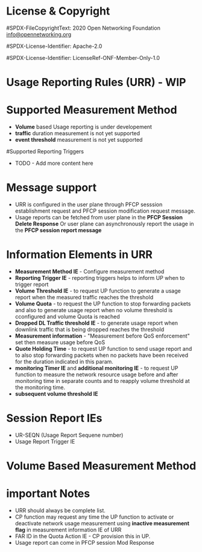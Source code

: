 # License & Copyright
#SPDX-FileCopyrightText: 2020 Open Networking Foundation <info@opennetworking.org>


#SPDX-License-Identifier: Apache-2.0

#SPDX-License-Identifier: LicenseRef-ONF-Member-Only-1.0
# Usage Reporting Rules (URR) - WIP
# Supported Measurement Method
- **Volume** based Usage reporting is under developement
- **traffic** duration measurement is not yet supported
- **event threshold** measurement is not yet supported

#Supported Reporting Triggers
- TODO - Add more content here

# Message support
-  URR is configured in the user plane through  PFCP sesssion establishment request and PFCP session modification request message.
-  Usage reports can be fetched from user plane in the **PFCP Session Delete Response** Or user plane can asynchronously report the usage  in the **PFCP session report message** 

# Information Elements in URR
- **Measurement Method IE** - Configure measurement method
- **Reporting Trigger IE** - reporting triggers helps to inform UP when to trigger report
- **Volume Threshold IE**  - to request UP function to generate a usage report when the measured traffic reaches the threshold
- **Volume Quota** - to request the UP function to stop forwarding packets and also to generate usage report when no volume threshold is cconfigured and volume Quota is reached
- **Dropped DL Traffic threshold IE** - to generate usage report when downlink traffic that is being dropped reaches the threshold
- **Measurement information** - "Measurement before QoS enforcement" set then measure usage before QoS
- **Quote Holding Time** - to request UP function to send usage report and to also stop forwarding packets when no packets have been received for the duration indicated in this param.
- **monitoring Timer IE** and **additional monitoring IE** - to request UP function to measure the network resource usage before and after monitoring time in separate counts and to reapply volume threshold at the monitoring time. 
- **subsequent volume threshold IE** 

# Session Report IEs
- UR-SEQN (Usage Report Sequene number) 
- Usage Report Trigger IE 
# Volume Based Measurement Method

# important Notes
- URR should always be complete list. 
- CP function may request any time the UP function to activate or deactivate network usage measurement using **inactive measurement flag** in measurement information IE of URR
 - FAR ID in the Quota Action IE - CP provision this in UP. 
 - Usage report can come in PFCP session Mod Response
